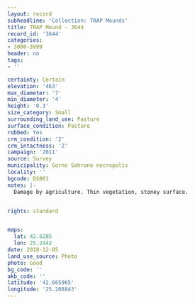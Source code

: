 ```yaml
---
layout: record
subheadline: 'Collection: TRAP Mounds'
title: TRAP Mound - 3644
record_id: '3644'
categories:
- 3000-3999
header: no
tags:
- ''

certainty: Certain
elevation: '463'
max_diameter: '7'
min_diameter: '4'
height: '0.3'
size_category: Small
surrounding_land_use: Pasture
surface_condition: Pasture
robbed: Yes
crm_condition: '2'
crm_intactness: '2'
campaign: '2011'
source: Survey
municipality: Gorno Sahrane necropolis
locality: ''
bgcode: DS001
notes: |-
  Damage by agriculture. Thin vegetation, stoney surface.


rights: standard


maps:
  lat: 42.6285
  lon: 25.2442
date: 2018-12-05
land_use_source: Photo
photo: Good
bg_code: ''
akb_code: ''
latitude: '42.665965'
longitude: '25.208843'
---
```

